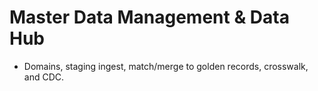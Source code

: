 # Master Data Management & Data Hub
- Domains, staging ingest, match/merge to golden records, crosswalk, and CDC.
